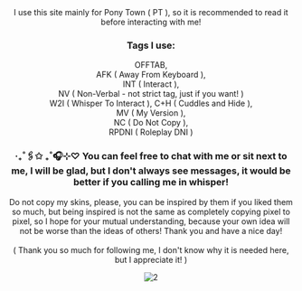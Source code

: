 <div align="center">
I use this site mainly for Pony Town ( PT ), so it is recommended to read it before interacting with me!

### Tags I use: 
OFFTAB,<br/> 
AFK ( Away From Keyboard ),<br/> 
INT ( Interact ),<br/> 
NV ( Non-Verbal - not strict tag, just if you want! )<br/> 
W2I ( Whisper To Interact ), C+H ( Cuddles and Hide ),<br/> 
MV ( My Version ),<br/> 
NC ( Do Not Copy ),<br/>
RPDNI ( Roleplay DNI )<br/>

### ‧₊˚🖇️✩ ₊˚🎧⊹♡ You can feel free to chat with me or sit next to me, I will be glad, but I don't always see messages, it would be better if you calling me in whisper!<br/>
Do not copy my skins, please, you can be inspired by them if you liked them so much, but being inspired is not the same as completely copying pixel to pixel, so I hope for your mutual understanding, because your own idea will not be worse than the ideas of others! Thank you and have a nice day!<br/>
<br/>( Thank you so much for following me, I don't know why it is needed here, but I appreciate it! )

![2 ](https://github.com/user-attachments/assets/ede19d5f-1d48-4b9d-9b08-22f98d74d61d)
</div>
